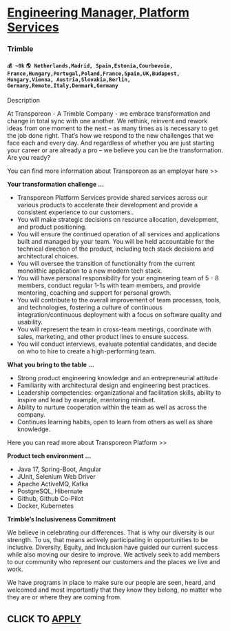 # [Engineering Manager, Platform Services](https://www.remotewlb.com/apply/engineering-manager-platform-services)  
### Trimble  
#### `💰 ~0k` `🌎 Netherlands,Madrid, Spain,Estonia,Courbevoie, France,Hungary,Portugal,Poland,France,Spain,UK,Budapest, Hungary,Vienna, Austria,Slovakia,Berlin, Germany,Remote,Italy,Denmark,Germany`  

Description

At Transporeon - A Trimble Company - we embrace transformation and change in total sync with one another. We rethink, reinvent and rework ideas from one moment to the next – as many times as is necessary to get the job done right. That’s how we respond to the new challenges that we face each and every day. And regardless of whether you are just starting your career or are already a pro – we believe you can be the transformation. Are you ready?

You can find more information about Transporeon as an employer here >>

  
 **Your transformation challenge ...**

  * Transporeon Platform Services provide shared services across our various products to accelerate their development and provide a consistent experience to our customers.. 
  * You will make strategic decisions on resource allocation, development, and product positioning. 
  * You will ensure the continued operation of all services and applications built and managed by your team. You will be held accountable for the technical direction of the product, including tech stack decisions and architectural choices.
  * You will oversee the transition of functionality from the current monolithic application to a new modern tech stack.
  * You will have personal responsibility for your engineering team of 5 - 8 members, conduct regular 1-1s with team members, and provide mentoring, coaching and support for personal growth.
  * You will contribute to the overall improvement of team processes, tools, and technologies, fostering a culture of continuous integration/continuous deployment with a focus on software quality and usability.
  * You will represent the team in cross-team meetings, coordinate with sales, marketing, and other product lines to ensure success. 
  * You will conduct interviews, evaluate potential candidates, and decide on who to hire to create a high-performing team.

 **What you bring to the table ...**

  * Strong product engineering knowledge and an entrepreneurial attitude
  * Familiarity with architectural design and engineering best practices.
  * Leadership competencies: organizational and facilitation skills, ability to inspire and lead by example, mentoring mindset.
  * Ability to nurture cooperation within the team as well as across the company.
  * Continues learning habits, open to learn from others as well as share knowledge.

Here you can read more about Transporeon Platform >>

 **Product tech environment ...**

  * Java 17, Spring-Boot, Angular
  * JUnit, Selenium Web Driver
  * Apache ActiveMQ, Kafka
  * PostgreSQL, Hibernate
  * Github, Github Co-Pilot
  * Docker, Kubernetes

 **Trimble’s Inclusiveness Commitment**

We believe in celebrating our differences. That is why our diversity is our strength. To us, that means actively participating in opportunities to be inclusive. Diversity, Equity, and Inclusion have guided our current success while also moving our desire to improve. We actively seek to add members to our community who represent our customers and the places we live and work.

We have programs in place to make sure our people are seen, heard, and welcomed and most importantly that they know they belong, no matter who they are or where they are coming from.  

  
## CLICK TO [APPLY](https://www.remotewlb.com/apply/engineering-manager-platform-services)


